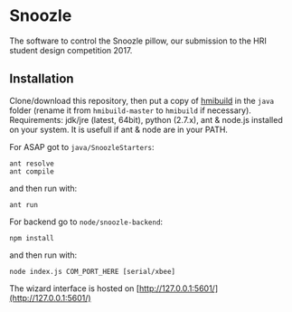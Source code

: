 # Snoozle
The software to control the Snoozle pillow, our submission to the HRI student design competition 2017.

## Installation
Clone/download this repository, then put a copy of [hmibuild](https://github.com/ArticulatedSocialAgentsPlatform/hmibuild/archive/master.zip) in the `java` folder (rename it from `hmibuild-master` to `hmibuild` if necessary).
Requirements: jdk/jre (latest, 64bit), python (2.7.x), ant & node.js installed on your system.
It is usefull if ant & node are in your PATH.

For ASAP got to `java/SnoozleStarters`:
```
ant resolve 
ant compile
```

and then run with:
```
ant run
```

For backend go to `node/snoozle-backend`:
```
npm install
```

and then run with:
```
node index.js COM_PORT_HERE [serial/xbee]
```

The wizard interface is hosted on [http://127.0.0.1:5601/](http://127.0.0.1:5601/)
